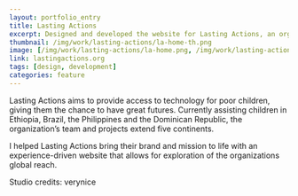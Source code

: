 ```yaml
---
layout: portfolio_entry
title: Lasting Actions
excerpt: Designed and developed the website for Lasting Actions, an organization dedicated to providing children around the world access to education and technology.
thumbnail: /img/work/lasting-actions/la-home-th.png
image: [/img/work/lasting-actions/la-home.png, /img/work/lasting-actions/la-inner.jpg]
link: lastingactions.org
tags: [design, development]
categories: feature
---
```


Lasting Actions aims to provide access to technology for poor children, giving them the chance to have great futures. Currently assisting children in Ethiopia, Brazil, the Philippines and the Dominican Republic, the organization’s team and projects extend five continents.

I helped Lasting Actions bring their brand and mission to life with an experience-driven website that allows for exploration of the organizations global reach.

Studio credits: verynice